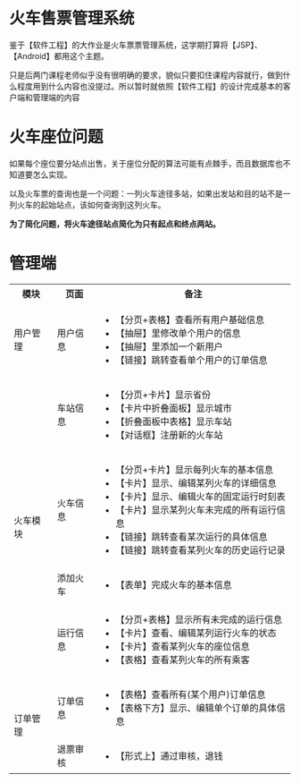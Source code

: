 # 火车售票管理系统



鉴于【软件工程】的大作业是火车票票管理系统，这学期打算将【JSP】、【Android】都用这个主题。



只是后两门课程老师似乎没有很明确的要求，貌似只要扣住课程内容就行，做到什么程度用到什么内容也没提过。所以暂时就依照【软件工程】的设计完成基本的客户端和管理端的内容



# 火车座位问题



如果每个座位要分站点出售，关于座位分配的算法可能有点棘手，而且数据库也不知道要怎么实现。



以及火车票的查询也是一个问题：一列火车途径多站，如果出发站和目的站不是一列火车的起始站点，该如何查询到这列火车。



**为了简化问题，将火车途径站点简化为只有起点和终点两站。**



# 管理端

 

<table>
    <tr>
    	<th>模块</th>
        <th>页面</th>
        <th>备注</th>
    </tr>
    <tr>
        <td>用户管理</td>
        <td>用户信息</td>
        <td>
        	<ul>
                <li>【分页+表格】查看所有用户基础信息</li>
                <li>【抽屉】里修改单个用户的信息</li>
                <li>【抽屉】里添加一个新用户</li>
                <li>【链接】跳转查看单个用户的订单信息</li>
            </ul>
        </td>
    </tr>
    <tr>
    	<td rowspan="4">火车模块</td>
        <td>车站信息</td>
        <td>
        	<ul>
                <li>【分页+卡片】显示省份</li>
                <li>【卡片中折叠面板】显示城市</li>
                <li>【折叠面板中表格】显示车站</li>
                <li>【对话框】注册新的火车站</li>
            </ul>
        </td>
    </tr>
    <tr>
    	<td>火车信息</td>
        <td>
        	<ul>
                <li>【分页+卡片】显示每列火车的基本信息</li>
                <li>【卡片】显示、编辑某列火车的详细信息</li>
                <li>【卡片】显示、编辑火车的固定运行时刻表</li>
                <li>【卡片】显示某列火车未完成的所有运行信息</li>
                <li>【链接】跳转查看某次运行的具体信息</li>
                <li>【链接】跳转查看某列火车的历史运行记录</li>
            </ul>
        </td>
    </tr>
    <tr>
    	<td>添加火车</td>
        <td>
        	<ul>
                <li>【表单】完成火车的基本信息</li>
            </ul>
        </td>
    </tr>
    <tr>
    	<td>运行信息</td>
        <td>
        	<ul>
                <li>【分页+表格】显示所有未完成的运行信息</li>
                <li>【卡片】查看、编辑某列运行火车的状态</li>
                <li>【卡片】查看某列火车的座位信息</li>
                <li>【表格】查看某列火车的所有乘客</li>
            </ul>
        </td>
    </tr> 
    <tr> 
        <td rowspan="2">订单管理</td>
        <td>订单信息</td>
        <td>
        	<ul>
                <li>【表格】查看所有(某个用户)订单信息</li>
                <li>【表格下方】显示、编辑单个订单的具体信息</li>
            </ul>
        </td>
    </tr> 
    <tr>
    	<td>退票审核</td>
        <td>
        	<ul>
                <li>【形式上】通过审核，退钱</li>
            </ul>
        </td>
    </tr>



